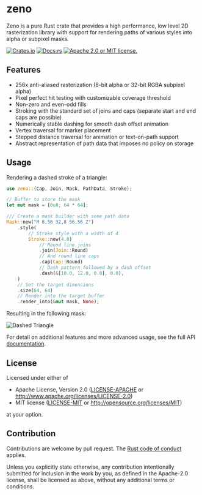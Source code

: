 # zeno

Zeno is a pure Rust crate that provides a high performance, low level 2D 
rasterization library with support for rendering paths of various styles 
into alpha or subpixel masks.

[![Crates.io][crates-badge]][crates-url]
[![Docs.rs][docs-badge]][docs-url]
[![Apache 2.0 or MIT license.][license-badge]][license-url]

[crates-badge]: https://img.shields.io/crates/v/zeno.svg
[crates-url]: https://crates.io/crates/zeno
[docs-badge]: https://docs.rs/zeno/badge.svg
[docs-url]: https://docs.rs/zeno
[license-badge]: https://img.shields.io/badge/license-Apache--2.0_OR_MIT-blue.svg
[license-url]: #license

## Features

- 256x anti-aliased rasterization (8-bit alpha or 32-bit RGBA subpixel alpha)
- Pixel perfect hit testing with customizable coverage threshold
- Non-zero and even-odd fills
- Stroking with the standard set of joins and caps
    (separate start and end caps are possible)
- Numerically stable dashing for smooth dash offset animation
- Vertex traversal for marker placement
- Stepped distance traversal for animation or text-on-path support
- Abstract representation of path data that imposes no policy on storage

## Usage

Rendering a dashed stroke of a triangle:

```rust
use zeno::{Cap, Join, Mask, PathData, Stroke};

// Buffer to store the mask
let mut mask = [0u8; 64 * 64];

/// Create a mask builder with some path data
Mask::new("M 8,56 32,8 56,56 Z")
    .style(
        // Stroke style with a width of 4
        Stroke::new(4.0)
            // Round line joins
            .join(Join::Round)
            // And round line caps
            .cap(Cap::Round)
            // Dash pattern followed by a dash offset
            .dash(&[10.0, 12.0, 0.0], 0.0),
    )
    // Set the target dimensions
    .size(64, 64)
    // Render into the target buffer
    .render_into(&mut mask, None);
```

Resulting in the following mask: 

![Dashed Triangle](https://muddl.com/zeno/tri_dash.png)

For detail on additional features and more advanced usage,
see the full API [documentation](https://docs.rs/zeno).

## License

Licensed under either of

- Apache License, Version 2.0
   ([LICENSE-APACHE](LICENSE-APACHE) or <http://www.apache.org/licenses/LICENSE-2.0>)
- MIT license
   ([LICENSE-MIT](LICENSE-MIT) or <http://opensource.org/licenses/MIT>)

at your option.

## Contribution

Contributions are welcome by pull request. The [Rust code of conduct] applies.

Unless you explicitly state otherwise, any contribution intentionally submitted
for inclusion in the work by you, as defined in the Apache-2.0 license, shall be
licensed as above, without any additional terms or conditions.

[Rust Code of Conduct]: https://www.rust-lang.org/policies/code-of-conduct
